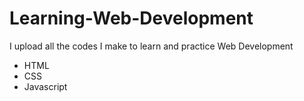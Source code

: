 # Learning-Web-Development
 I upload all the codes I make to learn and practice Web Development

- HTML 
- CSS
- Javascript 
